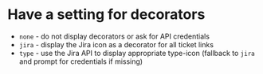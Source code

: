 # Have a setting for decorators

- `none` - do not display decorators or ask for API credentials
- `jira` - display the Jira icon as a decorator for all ticket links
- `type` - use the Jira API to display appropriate type-icon (fallback to `jira` and prompt for credentials if missing)
